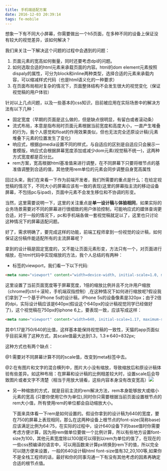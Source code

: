 ```yaml
---
title: 手机端适配方案
date: 2016-12-03 20:39:14
tags: fe-mobile
---
```

想象一下有不同大小屏幕，你需要做出一个h5页面，在多种不同的设备上保证没有较大的视觉差异，该如何解决？

我们来关注一下解决这个问题的过程中会遇到的问题：

1. 页面元素的宽高如何衡量，同时还要考虑dpi的问题。
2. 如何选取合适的html元素来承载页面的内容。html的dom element元素按照dispaly的属性，可分为block和inline两种类型，选择合适的元素来承载内容，可以缩减样式代码（也是html语义化的一种要求）
3. 在页面布局相对复杂的情况下，页面整体结构不会发生很大的视觉变化（保证视觉稿的用户体验）

针对以上几点问题，以及一些基本的css知识，目前被应用在实际场景中的解决方法有以下几种：

+ 固定宽度（早期的页面是这么做的，但是缺点很明显，有留白或者滚动条）
+ 流式布局，本意是指布局时页面元素根据当前宽度和高度大小，一直产生堆叠的行为，我个人感觉和float的作用效果类似，但也无法完全还原设计稿(元素堆叠下元素的位置发生了变化)
+ 响应式，根据@media设置不同的样式，与自适应的区别是自适应只会展示一套模版，响应式会根据屏幕宽度添加或减少dom元素(视觉稿不统一)，这两种方式宽度都是百分比。
+ rem方案，宽高根据html基准值来进行调整，在不同屏幕下只要将根节点的基准值调整到合适的值，其他使用rem单位的元素会同步调整自身宽高属性



回过头来，我们在来看一下作为前端开发者，我们所需要的重点是什么：在给定视觉稿的情况下，不同大小的屏幕应该有一致的表现(这里的屏幕指主流的移动设备屏幕，不包括pc与ipad)，页面中元素不会发生移位和不协调的形变。

当然，这里需要说明一下，这里的关注重点是**单一设计稿**与**体验相同**，如果实际的业务场景需要对不同的屏幕进行很细致的用户体验控制，可能响应式的媒体查询更合适，对于一般的情况下，pc和手机端各做一套视觉稿就足以了，这里也只讨论这种情况下的屏幕适配问题。

好了，需求明确了，要完成这样的功能，前端工程师拿到一份视觉的设计稿，如何保证这份稿件能适配所有的主流屏幕呢？

拿到的设计稿是固定宽度的，又不能让页面元素形变，方法只有一个，对页面进行缩放，在html代码中实现缩放的方法，我个人总结的有两种：

+ <meta name="viewport">标签的viewport，我们看一下以下代码:

```html
<meta name="viewport" content="width=device-width, initial-scale=1.0, maximum-scale=1.0, minimum-scale=1.0, user-scalable=no">
```

这里设置了当前页面宽度等于屏幕宽度，1倍的缩放比例并且不允许用户缩放（chrome的ctrl＋滚轮，手机端双指控制）,在这种情况下如何进行缩放呢?假设我们拿到了一个基于iPhone 5s的设计稿，iPhone 5s的设备像素是320px；由于2倍的dpi，实际设计稿应该是640px(假设这个640px的设计稿视觉同学已经做好了)，这个视觉稿在750px的iphone 6上，要表现一致，<meta name="viewport">应该写成这样：

```html
<meta name="viewport" content="width=640, initial-scale=1.17, maximum-scale=1.17, minimum-scale=1.17, user-scalable=no">
```

其中1.17是750/640的比值，这样基本能保持视觉稿的一致性，天猫的app页面似乎目前采用了这种方式，其scale值最大达到1.3，1.3＊640=832px;

这种方式也有两个缺点：

@1:需要对不同屏幕计算不同的scale值，改变到meta标签中去。

@2:在有图片和文字的混合横列中，图片大小没有缩放，导致缩放后和原设计稿体验有些差异。如这种布局：在屏幕和设计稿的比例相差较大时，设置scale后会导致图片或者文字不清楚（相当于用放大镜看，这些内容本身没有改变宽高）![](example.png)



+ 另一种缩放的方式，就是目前主流的rem解决方法，rem本身能够放大或缩小元素的宽高 (只要你使用它作为单位),同时你只需要根据当前页面设置根节点的rem大小值，所有使用rem的单位都会自动缩放大小。

  下面来具体看一下rem是如何设置的。假设你拿到的设计稿为640的宽度，要在750的屏幕上表现相同，那么在这两种设备上根节点的font-size(简称base)应该满足比例为64:75，在实际的过程中，设计640设备下的base值时你需要考虑方便计算，因为用rem做单位要做一个比例计算，所以有些地方设置font-size为100，其他元素宽度除以100就可以得到以rem为单位的值了，在现在的一些css预编译的语言中，可以用函数来计算px转换到rem下的值，所以完全可以随方便来设置，一般的640设计稿html font-size值有32,20,100等,如果你不是全栈工程师的话，最好和你的同事沟通一下有没有其他考虑的因素再确定合适的根节点值。